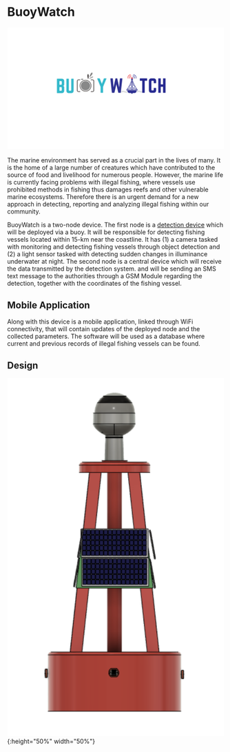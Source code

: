 # BuoyWatch
![buoywatch_logo.png](https://github.com/fxs1l/Buoywatch/blob/master/images/buoywatch_logo.png "BuoyWatch Logo")

The marine environment has served as a crucial part in the lives of many. It is the home of a large number of creatures which have contributed to the source of food and livelihood for numerous people. However, the marine life is currently facing problems with illegal fishing, where vessels use prohibited methods in fishing thus damages reefs and other vulnerable marine ecosystems. Therefore there is an urgent demand for a new approach in detecting, reporting and analyzing illegal fishing within our community.

BuoyWatch is a two-node device. The first node is a [detection device](https://github.com/fxs1l/buoywatch-detector) which will be deployed via a buoy. It will be responsible for detecting fishing vessels located within 15-km near the coastline. It has (1) a camera tasked with monitoring and detecting fishing vessels through object detection and (2) a light sensor tasked with detecting sudden changes in illuminance underwater at night. The second node is a central device which will receive the data transmitted by the detection system.  and will be sending an SMS text message to the authorities through a GSM Module regarding the detection, together with the coordinates of the fishing vessel. 

## Mobile Application
Along with this device is a mobile application, linked through WiFi connectivity, that will contain updates of the deployed node and the collected parameters. The software will be used as a database where current and previous records of illegal fishing vessels can be found.

## Design
![buoywatch-detection-device.png](https://github.com/fxs1l/Buoywatch/blob/master/images/buoywatch-detection-device.png "BuoyWatch Design"){:height="50%" width="50%"}


